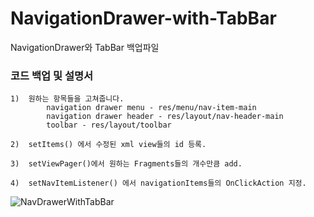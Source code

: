 # NavigationDrawer-with-TabBar
NavigationDrawer와 TabBar 백업파일


### 코드 백업 및 설명서
    
    1)  원하는 항목들을 고쳐줍니다.
            navigation drawer menu - res/menu/nav-item-main
            navigation drawer header - res/layout/nav-header-main
            toolbar - res/layout/toolbar
        
    2)  setItems() 에서 수정된 xml view들의 id 등록.
    
    3)  setViewPager()에서 원하는 Fragments들의 개수만큼 add.
    
    4)  setNavItemListener() 에서 navigationItems들의 OnClickAction 지정.


![NavDrawerWithTabBar](https://user-images.githubusercontent.com/66776472/93976253-af492080-fdb3-11ea-8c7f-92b15b2a6c20.gif)
